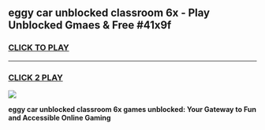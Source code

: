 
## eggy car unblocked classroom 6x - Play Unblocked Gmaes & Free #41x9f
<h3>
<a href="https://news.freeplayer.one?title=eggy_car_unblocked_classroom_6x&ref=03M">CLICK TO PLAY</a></h3>
<hr>

<h3>
<a href="https://news.freeplayer.one?title=eggy_car_unblocked_classroom_6x&ref=03M">CLICK 2 PLAY</a>
  
</h3>

<a href="https://news.freeplayer.one?title=eggy_car_unblocked_classroom_6x&ref=03M"><img src="https://clearcache.store/games.png"></a>


**eggy car unblocked classroom 6x games unblocked: Your Gateway to Fun and Accessible Online Gaming**
